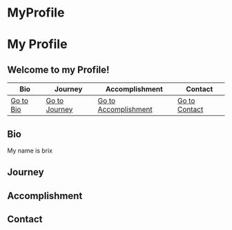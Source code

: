 # MyProfile

# My Profile
**Welcome to my Profile!**
---
| **Bio** | **Journey** | **Accomplishment** | **Contact** |
| ------- | -----------| ------------------ | ----------- |
| [Go to Bio](#bio) | [Go to Journey](#journey) | [Go to Accomplishment](#accomplishment) | [Go to Contact](#contact) |


## Bio
My name is brix

## Journey

## Accomplishment

## Contact 
